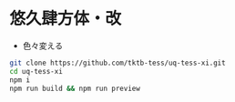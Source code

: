 # 悠久肆方体・改

- 色々変える

```bash
git clone https://github.com/tktb-tess/uq-tess-xi.git
cd uq-tess-xi
npm i
npm run build && npm run preview
```

